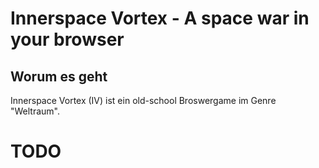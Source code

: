 # Innerspace Vortex - A space war in your browser

## Worum es geht

Innerspace Vortex (IV) ist ein old-school Broswergame im Genre "Weltraum".  


# TODO 
